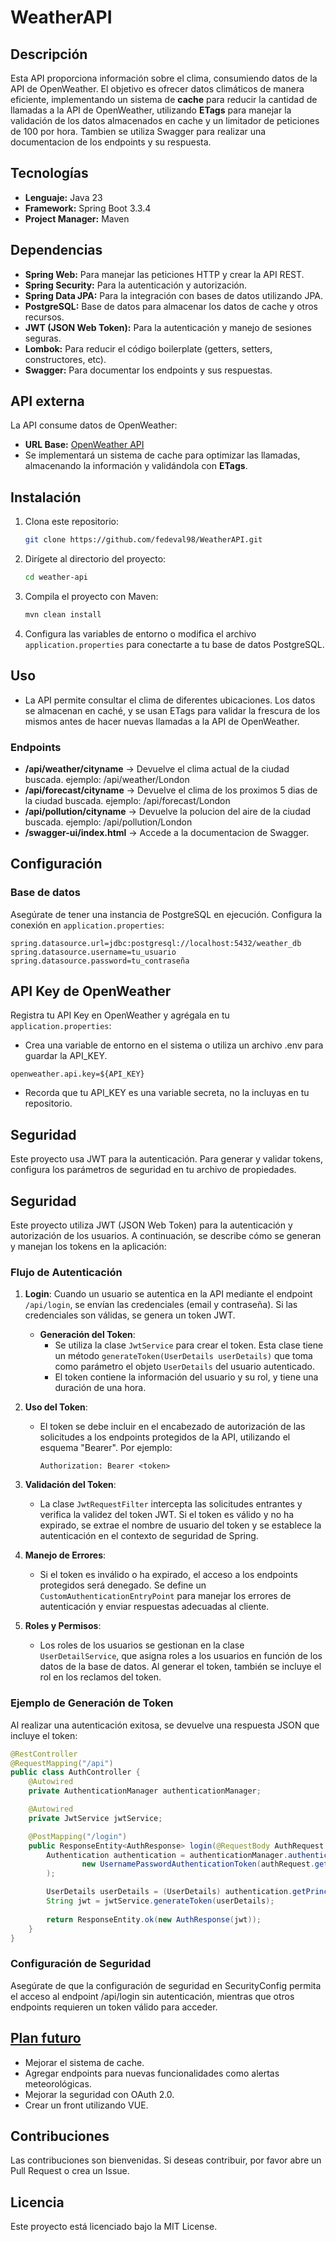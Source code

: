 # WeatherAPI

## Descripción
Esta API proporciona información sobre el clima, consumiendo datos de la API de OpenWeather. El objetivo es ofrecer datos climáticos de manera eficiente, implementando un sistema de **cache** para reducir la cantidad de llamadas a la API de OpenWeather, utilizando **ETags** para manejar la validación de los datos almacenados en cache y un limitador de peticiones de 100 por hora. Tambien se utiliza Swagger para realizar una documentacion de los endpoints y su respuesta.

## Tecnologías

- **Lenguaje:** Java 23
- **Framework:** Spring Boot 3.3.4
- **Project Manager:** Maven

## Dependencias

- **Spring Web:** Para manejar las peticiones HTTP y crear la API REST.
- **Spring Security:** Para la autenticación y autorización.
- **Spring Data JPA:** Para la integración con bases de datos utilizando JPA.
- **PostgreSQL:** Base de datos para almacenar los datos de cache y otros recursos.
- **JWT (JSON Web Token):** Para la autenticación y manejo de sesiones seguras.
- **Lombok:** Para reducir el código boilerplate (getters, setters, constructores, etc).
- **Swagger:** Para documentar los endpoints y sus respuestas.

## API externa

La API consume datos de OpenWeather:

- **URL Base:** [OpenWeather API](https://openweathermap.org/api)
- Se implementará un sistema de cache para optimizar las llamadas, almacenando la información y validándola con **ETags**.

## Instalación

1. Clona este repositorio:
    ```bash
    git clone https://github.com/fedeval98/WeatherAPI.git
    ```

2. Dirígete al directorio del proyecto:
    ```bash
    cd weather-api
    ```

3. Compila el proyecto con Maven:
    ```bash
    mvn clean install
    ```

4. Configura las variables de entorno o modifica el archivo `application.properties` para conectarte a tu base de datos PostgreSQL.

## Uso

- La API permite consultar el clima de diferentes ubicaciones. Los datos se almacenan en caché, y se usan ETags para validar la frescura de los mismos antes de hacer nuevas llamadas a la API de OpenWeather.

### Endpoints

- **/api/weather/cityname** -> Devuelve el clima actual de la ciudad buscada. ejemplo: /api/weather/London
- **/api/forecast/cityname** -> Devuelve el clima de los proximos 5 dias de la ciudad buscada. ejemplo: /api/forecast/London
- **/api/pollution/cityname** -> Devuelve la polucion del aire de la ciudad buscada. ejemplo: /api/pollution/London
- **/swagger-ui/index.html** -> Accede a la documentacion de Swagger.

## Configuración

### Base de datos

Asegúrate de tener una instancia de PostgreSQL en ejecución. Configura la conexión en `application.properties`:

```properties
spring.datasource.url=jdbc:postgresql://localhost:5432/weather_db
spring.datasource.username=tu_usuario
spring.datasource.password=tu_contraseña
```

## API Key de OpenWeather

Registra tu API Key en OpenWeather y agrégala en tu `application.properties`:
- Crea una variable de entorno en el sistema o utiliza un archivo .env para guardar la API_KEY.
```
openweather.api.key=${API_KEY}
```
- Recorda que tu API_KEY es una variable secreta, no la incluyas en tu repositorio.

## Seguridad
Este proyecto usa JWT para la autenticación. Para generar y validar tokens, configura los parámetros de seguridad en tu archivo de propiedades.

## Seguridad
Este proyecto utiliza JWT (JSON Web Token) para la autenticación y autorización de los usuarios. A continuación, se describe cómo se generan y manejan los tokens en la aplicación:

### Flujo de Autenticación

1. **Login**: Cuando un usuario se autentica en la API mediante el endpoint `/api/login`, se envían las credenciales (email y contraseña). Si las credenciales son válidas, se genera un token JWT.

   - **Generación del Token**:
      - Se utiliza la clase `JwtService` para crear el token. Esta clase tiene un método `generateToken(UserDetails userDetails)` que toma como parámetro el objeto `UserDetails` del usuario autenticado.
      - El token contiene la información del usuario y su rol, y tiene una duración de una hora.

2. **Uso del Token**:
   - El token se debe incluir en el encabezado de autorización de las solicitudes a los endpoints protegidos de la API, utilizando el esquema "Bearer". Por ejemplo:
     ```
     Authorization: Bearer <token>
     ```

3. **Validación del Token**:
   - La clase `JwtRequestFilter` intercepta las solicitudes entrantes y verifica la validez del token JWT. Si el token es válido y no ha expirado, se extrae el nombre de usuario del token y se establece la autenticación en el contexto de seguridad de Spring.

4. **Manejo de Errores**:
   - Si el token es inválido o ha expirado, el acceso a los endpoints protegidos será denegado. Se define un `CustomAuthenticationEntryPoint` para manejar los errores de autenticación y enviar respuestas adecuadas al cliente.

5. **Roles y Permisos**:
   - Los roles de los usuarios se gestionan en la clase `UserDetailService`, que asigna roles a los usuarios en función de los datos de la base de datos. Al generar el token, también se incluye el rol en los reclamos del token.

### Ejemplo de Generación de Token
Al realizar una autenticación exitosa, se devuelve una respuesta JSON que incluye el token:

```java
@RestController
@RequestMapping("/api")
public class AuthController {
    @Autowired
    private AuthenticationManager authenticationManager;

    @Autowired
    private JwtService jwtService;

    @PostMapping("/login")
    public ResponseEntity<AuthResponse> login(@RequestBody AuthRequest authRequest) {
        Authentication authentication = authenticationManager.authenticate(
                new UsernamePasswordAuthenticationToken(authRequest.getEmail(), authRequest.getPassword())
        );

        UserDetails userDetails = (UserDetails) authentication.getPrincipal();
        String jwt = jwtService.generateToken(userDetails);
        
        return ResponseEntity.ok(new AuthResponse(jwt));
    }
}
```
### Configuración de Seguridad
Asegúrate de que la configuración de seguridad en SecurityConfig permita el acceso al endpoint /api/login sin autenticación, mientras que otros endpoints requieren un token válido para acceder.

## [Plan futuro](https://shadow-parka-4f4.notion.site/11b2ea608eb280dcb383e455f6923516?v=11b2ea608eb2815b9721000c816d7509)
- Mejorar el sistema de cache.
- Agregar endpoints para nuevas funcionalidades como alertas meteorológicas.
- Mejorar la seguridad con OAuth 2.0.
- Crear un front utilizando VUE.

## Contribuciones
Las contribuciones son bienvenidas. Si deseas contribuir, por favor abre un Pull Request o crea un Issue.

## Licencia
Este proyecto está licenciado bajo la MIT License.
